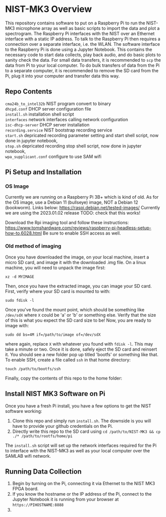 # NIST-MK3 Overview
This repository contains software to put on a Raspberry Pi to run the NIST-MK3 microphone array as well as basic scripts to import the data and plot a spectrogram.
The Raspberry Pi interfaces with the NIST over an Ethernet interface with a static IP address. To talk to the Raspberry Pi then requires a connection over a separate interface, i.e. the WLAN.
The software interface to the Raspberry Pi is done using a Jupyter Notebook. This contains the necessary code to start data collects, play back audio, and do basic plots to sanity check the data.
For small data transfers, it is recommended to `scp` the data from Pi to your local computer.
To do bulk transfers of data from the Pi to a separate computer, it is recommended to remove the SD card from the Pi, plug it into your computer and transfer data this way.

## Repo Contents
`cma24b_to_intel32b` NIST program convert to binary <br>
`dhcpd.conf` DHCP server configuration file <br>
`install.sh` installation shell script <br>
`interfaces` network interfaces calling network configuration <br>
`isc-dhcp-server` DHCP server installation <br>
`recording.service` NIST bootstrap recording service <br>
`start.sh` depricated recording parameter setting and start shell script, now done in jupyter notebook, <br>
`stop.sh` depricated recording stop shell script, now done in jupyter notebook, <br>
`wpa_supplicant.conf` configure to use SAM wifi <br>

## Pi Setup and Installation
### OS Image
Currently we are running on a Raspberry Pi 3B+ which is kind of old. As for the OS image, use a Debian 11 (bullseye) image, NOT a Debian 12 (bookworm). Links below:
https://raspi.debian.net/tested-images/
Currently we are using the 2023.01.02	release TODO: check that this works!

Download the Rpi imaging tool and follow these instructions:
https://www.tomshardware.com/reviews/raspberry-pi-headless-setup-how-to,6028.html
Be sure to enable SSH access as well.

### Old method of imaging
Once you have downloaded the image, on your local machine, insert a micro SD card, and image it with the downloaded .img file. On a linux machine, you will need to unpack the image first:

`xz -d MYIMAGE `

Then, once you have the extracted image, you can image your SD card. First, verify where your SD card is mounted to with:

`sudo fdisk -l`

Once you've found the mount point, which should be something like `/dev/sdX` where `X` could be 'a' or 'b' or something else. Verify that the size of this is what you expect the SD card size to be! Now, you are ready to image with:

`sudo dd bs=4M if=/path/to/image of=/dev/sdX`

where again, replace `X` with whatever you found with `fdisk -l`. This may take a minute or two. Once it is done, safely eject the SD card and reinsert it. You should see a new folder pop up titled 'bootfs' or something like that. To enable SSH, create a file called `ssh` in that home directory:

`touch /path/to/bootfs/ssh`

Finally, copy the contents of this repo to the home folder:

## Install NIST MK3 Software on Pi
Once you have a fresh Pi install, you have a few options to get the NIST software working:

1. Clone this repo and simply run `install.sh`. The downside is you will have to provide your github credentials on the Pi.
2. Directly write this repo to the SD card using `cd /path/to/NIST-MK3 && cp ./* /path/to/rootfs/home/pi`

The `install.sh` script will set up the network interfaces required for the Pi to interface with the NIST-MK3 as well  as your local computer over the SAMLAB wifi network.

## Running Data Collection
1. Begin by turning on the Pi, connecting it via Ethernet to the NIST MK3 FPGA board.
2. If you know the hostname or the IP address of the Pi, connect to the Jupyter Notebook it is running from your browser at `https://PIHOSTNAME:8888`
3.
